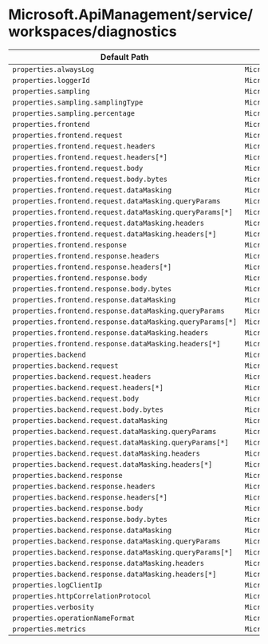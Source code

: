 # Microsoft.ApiManagement/service/workspaces/diagnostics

| Default Path | Alias |
|---|---|
| `properties.alwaysLog` | `Microsoft.ApiManagement/service/workspaces/diagnostics/alwaysLog` |
| `properties.loggerId` | `Microsoft.ApiManagement/service/workspaces/diagnostics/loggerId` |
| `properties.sampling` | `Microsoft.ApiManagement/service/workspaces/diagnostics/sampling` |
| `properties.sampling.samplingType` | `Microsoft.ApiManagement/service/workspaces/diagnostics/sampling.samplingType` |
| `properties.sampling.percentage` | `Microsoft.ApiManagement/service/workspaces/diagnostics/sampling.percentage` |
| `properties.frontend` | `Microsoft.ApiManagement/service/workspaces/diagnostics/frontend` |
| `properties.frontend.request` | `Microsoft.ApiManagement/service/workspaces/diagnostics/frontend.request` |
| `properties.frontend.request.headers` | `Microsoft.ApiManagement/service/workspaces/diagnostics/frontend.request.headers` |
| `properties.frontend.request.headers[*]` | `Microsoft.ApiManagement/service/workspaces/diagnostics/frontend.request.headers[*]` |
| `properties.frontend.request.body` | `Microsoft.ApiManagement/service/workspaces/diagnostics/frontend.request.body` |
| `properties.frontend.request.body.bytes` | `Microsoft.ApiManagement/service/workspaces/diagnostics/frontend.request.body.bytes` |
| `properties.frontend.request.dataMasking` | `Microsoft.ApiManagement/service/workspaces/diagnostics/frontend.request.dataMasking` |
| `properties.frontend.request.dataMasking.queryParams` | `Microsoft.ApiManagement/service/workspaces/diagnostics/frontend.request.dataMasking.queryParams` |
| `properties.frontend.request.dataMasking.queryParams[*]` | `Microsoft.ApiManagement/service/workspaces/diagnostics/frontend.request.dataMasking.queryParams[*]` |
| `properties.frontend.request.dataMasking.headers` | `Microsoft.ApiManagement/service/workspaces/diagnostics/frontend.request.dataMasking.headers` |
| `properties.frontend.request.dataMasking.headers[*]` | `Microsoft.ApiManagement/service/workspaces/diagnostics/frontend.request.dataMasking.headers[*]` |
| `properties.frontend.response` | `Microsoft.ApiManagement/service/workspaces/diagnostics/frontend.response` |
| `properties.frontend.response.headers` | `Microsoft.ApiManagement/service/workspaces/diagnostics/frontend.response.headers` |
| `properties.frontend.response.headers[*]` | `Microsoft.ApiManagement/service/workspaces/diagnostics/frontend.response.headers[*]` |
| `properties.frontend.response.body` | `Microsoft.ApiManagement/service/workspaces/diagnostics/frontend.response.body` |
| `properties.frontend.response.body.bytes` | `Microsoft.ApiManagement/service/workspaces/diagnostics/frontend.response.body.bytes` |
| `properties.frontend.response.dataMasking` | `Microsoft.ApiManagement/service/workspaces/diagnostics/frontend.response.dataMasking` |
| `properties.frontend.response.dataMasking.queryParams` | `Microsoft.ApiManagement/service/workspaces/diagnostics/frontend.response.dataMasking.queryParams` |
| `properties.frontend.response.dataMasking.queryParams[*]` | `Microsoft.ApiManagement/service/workspaces/diagnostics/frontend.response.dataMasking.queryParams[*]` |
| `properties.frontend.response.dataMasking.headers` | `Microsoft.ApiManagement/service/workspaces/diagnostics/frontend.response.dataMasking.headers` |
| `properties.frontend.response.dataMasking.headers[*]` | `Microsoft.ApiManagement/service/workspaces/diagnostics/frontend.response.dataMasking.headers[*]` |
| `properties.backend` | `Microsoft.ApiManagement/service/workspaces/diagnostics/backend` |
| `properties.backend.request` | `Microsoft.ApiManagement/service/workspaces/diagnostics/backend.request` |
| `properties.backend.request.headers` | `Microsoft.ApiManagement/service/workspaces/diagnostics/backend.request.headers` |
| `properties.backend.request.headers[*]` | `Microsoft.ApiManagement/service/workspaces/diagnostics/backend.request.headers[*]` |
| `properties.backend.request.body` | `Microsoft.ApiManagement/service/workspaces/diagnostics/backend.request.body` |
| `properties.backend.request.body.bytes` | `Microsoft.ApiManagement/service/workspaces/diagnostics/backend.request.body.bytes` |
| `properties.backend.request.dataMasking` | `Microsoft.ApiManagement/service/workspaces/diagnostics/backend.request.dataMasking` |
| `properties.backend.request.dataMasking.queryParams` | `Microsoft.ApiManagement/service/workspaces/diagnostics/backend.request.dataMasking.queryParams` |
| `properties.backend.request.dataMasking.queryParams[*]` | `Microsoft.ApiManagement/service/workspaces/diagnostics/backend.request.dataMasking.queryParams[*]` |
| `properties.backend.request.dataMasking.headers` | `Microsoft.ApiManagement/service/workspaces/diagnostics/backend.request.dataMasking.headers` |
| `properties.backend.request.dataMasking.headers[*]` | `Microsoft.ApiManagement/service/workspaces/diagnostics/backend.request.dataMasking.headers[*]` |
| `properties.backend.response` | `Microsoft.ApiManagement/service/workspaces/diagnostics/backend.response` |
| `properties.backend.response.headers` | `Microsoft.ApiManagement/service/workspaces/diagnostics/backend.response.headers` |
| `properties.backend.response.headers[*]` | `Microsoft.ApiManagement/service/workspaces/diagnostics/backend.response.headers[*]` |
| `properties.backend.response.body` | `Microsoft.ApiManagement/service/workspaces/diagnostics/backend.response.body` |
| `properties.backend.response.body.bytes` | `Microsoft.ApiManagement/service/workspaces/diagnostics/backend.response.body.bytes` |
| `properties.backend.response.dataMasking` | `Microsoft.ApiManagement/service/workspaces/diagnostics/backend.response.dataMasking` |
| `properties.backend.response.dataMasking.queryParams` | `Microsoft.ApiManagement/service/workspaces/diagnostics/backend.response.dataMasking.queryParams` |
| `properties.backend.response.dataMasking.queryParams[*]` | `Microsoft.ApiManagement/service/workspaces/diagnostics/backend.response.dataMasking.queryParams[*]` |
| `properties.backend.response.dataMasking.headers` | `Microsoft.ApiManagement/service/workspaces/diagnostics/backend.response.dataMasking.headers` |
| `properties.backend.response.dataMasking.headers[*]` | `Microsoft.ApiManagement/service/workspaces/diagnostics/backend.response.dataMasking.headers[*]` |
| `properties.logClientIp` | `Microsoft.ApiManagement/service/workspaces/diagnostics/logClientIp` |
| `properties.httpCorrelationProtocol` | `Microsoft.ApiManagement/service/workspaces/diagnostics/httpCorrelationProtocol` |
| `properties.verbosity` | `Microsoft.ApiManagement/service/workspaces/diagnostics/verbosity` |
| `properties.operationNameFormat` | `Microsoft.ApiManagement/service/workspaces/diagnostics/operationNameFormat` |
| `properties.metrics` | `Microsoft.ApiManagement/service/workspaces/diagnostics/metrics` |

